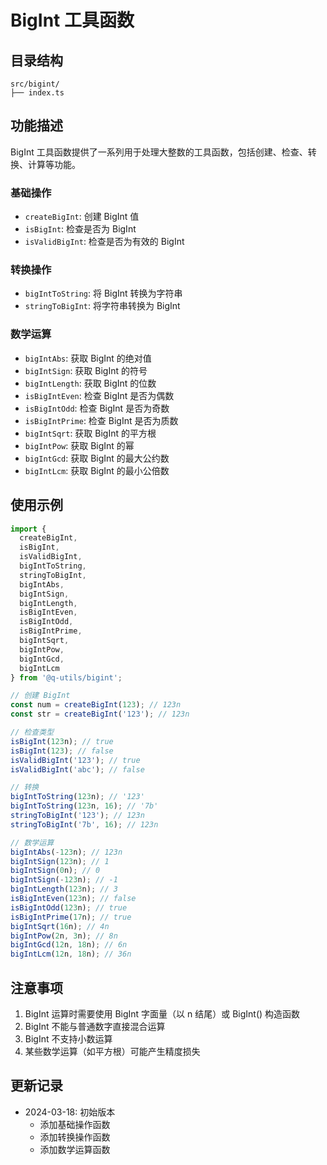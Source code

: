 # BigInt 工具函数

## 目录结构

```
src/bigint/
├── index.ts
```

## 功能描述

BigInt 工具函数提供了一系列用于处理大整数的工具函数，包括创建、检查、转换、计算等功能。

### 基础操作

- `createBigInt`: 创建 BigInt 值
- `isBigInt`: 检查是否为 BigInt
- `isValidBigInt`: 检查是否为有效的 BigInt

### 转换操作

- `bigIntToString`: 将 BigInt 转换为字符串
- `stringToBigInt`: 将字符串转换为 BigInt

### 数学运算

- `bigIntAbs`: 获取 BigInt 的绝对值
- `bigIntSign`: 获取 BigInt 的符号
- `bigIntLength`: 获取 BigInt 的位数
- `isBigIntEven`: 检查 BigInt 是否为偶数
- `isBigIntOdd`: 检查 BigInt 是否为奇数
- `isBigIntPrime`: 检查 BigInt 是否为质数
- `bigIntSqrt`: 获取 BigInt 的平方根
- `bigIntPow`: 获取 BigInt 的幂
- `bigIntGcd`: 获取 BigInt 的最大公约数
- `bigIntLcm`: 获取 BigInt 的最小公倍数

## 使用示例

```typescript
import { 
  createBigInt, 
  isBigInt, 
  isValidBigInt,
  bigIntToString,
  stringToBigInt,
  bigIntAbs,
  bigIntSign,
  bigIntLength,
  isBigIntEven,
  isBigIntOdd,
  isBigIntPrime,
  bigIntSqrt,
  bigIntPow,
  bigIntGcd,
  bigIntLcm
} from '@q-utils/bigint';

// 创建 BigInt
const num = createBigInt(123); // 123n
const str = createBigInt('123'); // 123n

// 检查类型
isBigInt(123n); // true
isBigInt(123); // false
isValidBigInt('123'); // true
isValidBigInt('abc'); // false

// 转换
bigIntToString(123n); // '123'
bigIntToString(123n, 16); // '7b'
stringToBigInt('123'); // 123n
stringToBigInt('7b', 16); // 123n

// 数学运算
bigIntAbs(-123n); // 123n
bigIntSign(123n); // 1
bigIntSign(0n); // 0
bigIntSign(-123n); // -1
bigIntLength(123n); // 3
isBigIntEven(123n); // false
isBigIntOdd(123n); // true
isBigIntPrime(17n); // true
bigIntSqrt(16n); // 4n
bigIntPow(2n, 3n); // 8n
bigIntGcd(12n, 18n); // 6n
bigIntLcm(12n, 18n); // 36n
```

## 注意事项

1. BigInt 运算时需要使用 BigInt 字面量（以 n 结尾）或 BigInt() 构造函数
2. BigInt 不能与普通数字直接混合运算
3. BigInt 不支持小数运算
4. 某些数学运算（如平方根）可能产生精度损失

## 更新记录

- 2024-03-18: 初始版本
  - 添加基础操作函数
  - 添加转换操作函数
  - 添加数学运算函数 